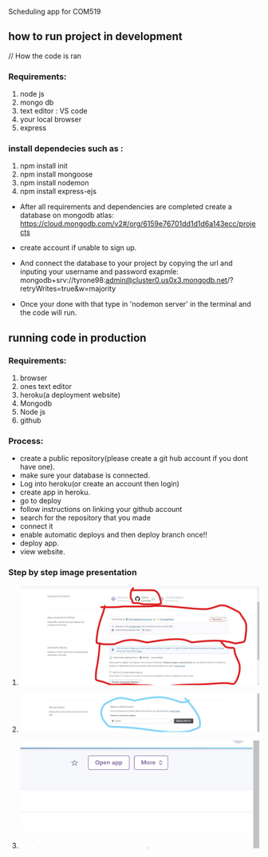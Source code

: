 Scheduling app for COM519

## how to run project in development

// How the code is ran

### Requirements:

1. node js
2. mongo db
3. text editor : VS code
4. your local browser
5. express

### install dependecies such as :

1. npm install init
2. npm install mongoose
3. npm install nodemon
4. npm install express-ejs

- After all requirements and dependencies are completed
  create a database on mongodb atlas: https://cloud.mongodb.com/v2#/org/6159e76701dd1d1d6a143ecc/projects
- create account if unable to sign up.

- And connect the database to your project by copying the url and inputing your username and password exapmle: mongodb+srv://tyrone98:admin@cluster0.us0x3.mongodb.net/?retryWrites=true&w=majority

- Once your done with that type in 'nodemon server' in the terminal and the code will run.

## running code in production

### Requirements:

1. browser
2. ones text editor
3. heroku(a deployment website)
4. Mongodb
5. Node js
6. github

### Process:

- create a public repository(please create a git hub account if you dont have one).
- make sure your database is connected.
- Log into heroku(or create an account then login)
- create app in heroku.
- go to deploy
- follow instructions on linking your github account
- search for the repository that you made
- connect it
- enable automatic deploys and then deploy branch once!!
- deploy app.
- view website.

### Step by step image presentation

1. ![image](project.jpg)

2. ![image2](pop.jpg)

3. ![image3](app.jpg)
